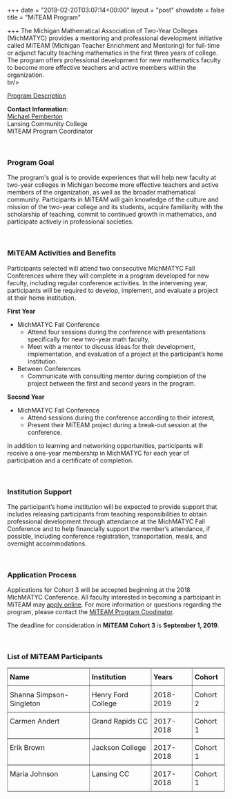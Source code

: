 +++
date = "2019-02-20T03:07:14+00:00"
layout = "post"
showdate = false
title = "MiTEAM Program"

+++
The Michigan Mathematical Association of Two-Year Colleges (MichMATYC) provides a mentoring and professional development initiative called MiTEAM (Michigan Teacher Enrichment and Mentoring) for full-time or adjunct faculty teaching mathematics in the first three years of college. The program offers professional development for new mathematics faculty to become more effective teachers and active members within the organization.<br/>br/>

[Program Description](https://drive.google.com/open?id=1XIJqwyt0iuWOrJzWL-dF5_Ox1Vv3yeee05ACQi6wAfM)

**Contact Information**:<br/>
[Michael Pemberton](mailto:mppemberton@gmail.com)<br/>
Lansing Community College<br/>
MiTEAM Program Coordinator

</br>

### Program Goal

The program's goal is to provide experiences that will help new faculty at two-year colleges in Michigan become more effective teachers and active members of the organization, as well as the broader mathematical community. Participants in MiTEAM will gain knowledge of the culture and mission of the two-year college and its students, acquire familiarity with the scholarship of teaching, commit to continued growth in mathematics, and participate actively in professional societies.

</br>

### MiTEAM Activities and Benefits

Participants selected will attend two consecutive MichMATYC Fall Conferences where they will complete in a program developed for new faculty, including regular conference activities. In the intervening year, participants will be required to develop, implement, and evaluate a project at their home institution.

**First Year**

* MichMATYC Fall Conference
  * Attend four sessions during the conference with presentations specifically for new two-year math faculty,
  * Meet with a mentor to discuss ideas for their development, implementation, and evaluation of a project at the participant’s home institution.
* Between Conferences
  * Communicate with consulting mentor during completion of the project between the first and second years in the program.

**Second Year**

* MichMATYC Fall Conference
  * Attend sessions during the conference according to their interest,
  * Present their MiTEAM project during a break-out session at the conference.

In addition to learning and networking opportunities, participants will receive a one-year membership in MichMATYC for each year of participation and a certificate of completion.

</br>

### Institution Support

The participant’s home institution will be expected to provide support that includes releasing participants from teaching responsibilities to obtain professional development through attendance at the MichMATYC Fall Conference and to help financially support the member’s attendance, if possible, including conference registration, transportation, meals, and overnight accommodations.

</br>

### Application Process

Applications for Cohort 3 will be accepted beginning at the 2018 MichMATYC Conference. All faculty interested in becoming a participant in MiTEAM may [apply online](http://bit.ly/michmatycmiteam). For more information or questions regarding the program, please contact the [MiTEAM Program Coodinator](mailto:mppemberton@gmail.com).

The deadline for consideration in **MiTEAM Cohort 3** is **September 1, 2019**.

</br>

### List of MiTEAM Participants

<style type="text/css">
.tg  {border-collapse:collapse;border-spacing:0;}
.tg td{padding:10px 5px;border-style:solid;border-width:1px;overflow:hidden;word-break:normal;border-color:black;}
.tg th{font-weight:normal;padding:10px 5px;border-style:solid;border-width:1px;overflow:hidden;word-break:normal;border-color:black;}
.tg .tg-0pky{border-color:inherit;text-align:left;vertical-align:top}
</style>

<table class="tg">

<tr>
<th class="tg-0pky"><b>Name</b></th>
<th class="tg-0pky"><b>Institution</b></th>
<th class="tg-0pky"><b>Years</b></th>
<th class="tg-0pky"><b>Cohort</b></th>
</tr>

<tr>
<td class="tg-0pky">Shanna Simpson-Singleton</td>
<td class="tg-0pky">Henry Ford College</td>
<td class="tg-0pky">2018-2019</td>
<td class="tg-0pky">Cohort 2</td>
</tr>

<tr>
<td class="tg-0pky">Carmen Andert</td>
<td class="tg-0pky">Grand Rapids CC</td>
<td class="tg-0pky">2017-2018</td>
<td class="tg-0pky">Cohort 1</td>
</tr>

<tr>
<td class="tg-0pky">Erik Brown</td>
<td class="tg-0pky">Jackson College</td>
<td class="tg-0pky">2017-2018</td>
<td class="tg-0pky">Cohort 1</td>
</tr>

<tr>
<td class="tg-0pky">Maria Johnson</td>
<td class="tg-0pky">Lansing CC</td>
<td class="tg-0pky">2017-2018</td>
<td class="tg-0pky">Cohort 1</td>
</tr>

</table>
